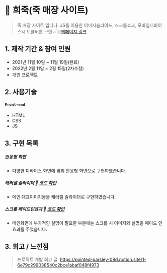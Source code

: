 #  :pushpin:  희죽(죽 매장 사이트)
> 죽 매장 사이트 입니다.
>JS를 이용한 이미지슬라이드, 스크롤효과, 모바일디바이스시 토클버튼 구현
>👉🏼[웹페이지 링크](https://wlals2997.github.io/HEEJUK/)

## 1. 제작 기간 & 참여 인원
- 2021년 11월 10일 ~ 11월 19일(완료)
- 2022년 2월 11일 ~ 2월 15일(2차수정)
- 개인 프로젝트


## 2. 사용기술
#### `Front-end`
- HTML
- CSS
- JS


## 3. 구현 목록
##### 반응형 화면
* 다양한 디바이스 화면에 맞춰 반응형 화면으로 구현하였습니다. 

##### 캐러셀 슬라이더 :pushpin: [코드 확인](https://github.com/wlals2997/HEEJUK/blob/d757916303e9ae94d4b93867bbde27b12dd56c9a/js/main-slide.js#L4)
- 메인 대표이미지들을 캐러셀 슬라이더로 구현하였습니다. 

##### 스크롤 페이드인효과 :pushpin: [코드 확인](https://github.com/wlals2997/HEEJUK/blob/d757916303e9ae94d4b93867bbde27b12dd56c9a/js/description-slide.js#L10)
- 메인화면에 부가적인 설명이 필요한 부분에는 스크롤 시 이미지와 설명을 페이드 인 효과를 주었습니다.



## 3. 회고 / 느낀점
>프로젝트 개발 회고 글: https://pointed-parsley-08d.notion.site/1-6e79c299038540c2bce1abaf048f4973





